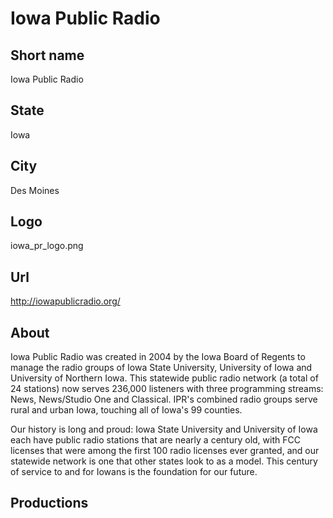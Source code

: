 # Iowa Public Radio

## Short name

Iowa Public Radio

## State

Iowa

## City

Des Moines

## Logo

iowa\_pr\_logo.png

## Url

http://iowapublicradio.org/

## About

Iowa Public Radio was created in 2004 by the Iowa Board of Regents to manage
the radio groups of Iowa State University, University of Iowa and University 
of Northern Iowa.  This statewide public radio network (a total of 24 stations) 
now serves 236,000 listeners with three programming streams:  News, News/Studio 
One and Classical.  IPR's combined radio groups serve rural and urban Iowa, 
touching all of Iowa's 99 counties. 

Our history is long and proud:  Iowa State University and University of Iowa 
each have public radio stations that are nearly a century old, with FCC 
licenses that were among the first 100 radio licenses ever granted, and 
our statewide network is one that other states look to as a model.  This 
century of service to and for Iowans is the foundation for our future.


## Productions


